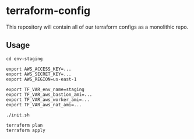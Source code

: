 # terraform-config

This repository will contain all of our terraform configs as a monolithic repo.

## Usage

    cd env-staging

    export AWS_ACCESS_KEY=...
    export AWS_SECRET_KEY=...
    export AWS_REGION=us-east-1

    export TF_VAR_env_name=staging
    export TF_VAR_aws_bastion_ami=...
    export TF_VAR_aws_worker_ami=...
    export TF_VAR_aws_nat_ami=...

    ./init.sh

    terraform plan
    terraform apply
